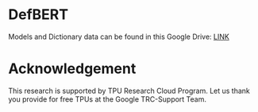 # DefBERT



Models and Dictionary data can be found in this Google Drive: [LINK](https://drive.google.com/drive/folders/1vbJt6WYgOLz0O6qCiX4TOesmZR5WQPyc?usp=sharing)

# Acknowledgement
This research is supported by TPU Research Cloud Program. Let us thank you provide for free TPUs at the Google TRC-Support Team.
